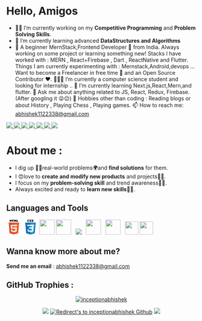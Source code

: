<link href="style.css" rel="stylesheet"></link>

# **Hello, Amigos** 

- 👨‍💻 I’m currently working on my **Competitive Programming** and **Problem Solving Skills**.
- 🤯 I’m currently learning advanced **DataStructures and Algorithms**
- 🤩 A beginner MernStack,Frontend Developer 🚀 from India. Always working on some project or learning something new!
Stacks I have worked with : MERN , React+Firebase , Dart , ReactNative and Flutter.
Things I am currently experimenting with : Mernstack,Android,devops ...
Want to become a Freelancer in free time 💸 and an Open Source Contributor ❤️. 
👨🏽‍💻 I’m currently a computer science student and looking for internship ..
🌱 I’m currently learning Next.js,React,Mern,and flutter.
💬 Ask me about anything related to JS, React, Redux, Firebase.(After googling it 😜😌)
🎿 Hobbies other than coding : Reading blogs or about History , Playing Chess , Playing games.
📫 How to reach me: abhishek1122338@gmail.com

<a href="https://leetcode.com/inceptionabhishek/">
  <img src="https://img.shields.io/badge/Leetcode-orange?style=for-the-badge&logo=leetcode&logoColor=black"/>
</a>
<a href="https://www.linkedin.com/in/inceptionabhi">
  <img src="https://img.shields.io/badge/LinkedIn-0077B5?style=for-the-badge&logo=linkedin&logoColor=white"/> 
 </a> 
<a href="mailto:abhishek1122338@gmail.com">
  <img src="https://img.shields.io/badge/Gmail-D14836?style=for-the-badge&logo=gmail&logoColor=white"/>
</a>
<a href="https://twitter.com/inceptionabhi">
  <img src="https://img.shields.io/badge/Twitter-1DA1F2?style=for-the-badge&logo=twitter&logoColor=white"/>
</a>
<a href="https://codeforces.com/profile/inceptionabhi">
  <img src="https://img.shields.io/badge/Codeforces-red?style=for-the-badge&logo=codeforces&logoColor=white"/>
</a>
<a href="https://www.codechef.com/users/inceptionabhi">
  <img src="https://img.shields.io/badge/Codechef-black?style=for-the-badge&logo=codechef&logoColor=pink"/>
</a>
<a href="https://www.instagram.com/wildfireabhi">
  <img src="https://img.shields.io/badge/Instagram-black?style=for-the-badge&logo=instagram&logoColor=pink"/>
</a>



# **About me** :

- I dig up 🕵️‍♀️real-world problems🌍and **find solutions** for them.
- I 😍love to **create and modify new products** and projects👨‍💻.
- I focus on my **problem-solving skill** and trend awareness🕵️‍♀️.
- Always excited and ready to **learn new skills👨‍🎓**.






## **Languages and Tools**<!-- https://github.com/Ileriayo/markdown-badges -->
<p>

<img src="https://raw.githubusercontent.com/devicons/devicon/master/icons/html5/html5-original-wordmark.svg" width="40px" height="40px">

<img src="https://raw.githubusercontent.com/devicons/devicon/master/icons/css3/css3-original-wordmark.svg" width="40px" height="40px">

<img src ="https://cdn.jsdelivr.net/gh/devicons/devicon/icons/java/java-original-wordmark.svg" width="40px" height="40px" >

<img src ="https://cdn.jsdelivr.net/gh/devicons/devicon/icons/python/python-original-wordmark.svg" width="40px" height="40px">
 &nbsp
<img src="https://cdn.jsdelivr.net/gh/devicons/devicon/icons/javascript/javascript-original.svg" width=40px heigth=50px > &nbsp 

<img src ="https://cdn.jsdelivr.net/gh/devicons/devicon/icons/git/git-plain.svg" width="40px" height="40px"> 
&nbsp

<img src="https://cdn.jsdelivr.net/gh/devicons/devicon/icons/github/github-original-wordmark.svg" width="40px" height="40px"> 
&nbsp

<img src ="https://cdn.jsdelivr.net/gh/devicons/devicon/icons/vscode/vscode-original-wordmark.svg" width="35px" height="35px">

<img src ="https://cdn.jsdelivr.net/gh/devicons/devicon/icons/scala/scala-original.svg" width="35px" height="35px">

</p>

## **Wanna know more about me?** 
**Send me an email** : abhishek1122338@gmail.com



## **GitHub Trophies :**
<!-- https://github.com/ryo-ma/github-profile-trophy -->

<p align="center">
<a href="https://github.com/inceptionabhishek"><img src="https://github-profile-trophy.vercel.app/?username=inceptionabhishek&rank=S,A,AA,AAA,SECRET,B,C&row=1&theme=flat&no-frame=true" alt="inceptionabhishek"/></a>
</p>


<p align="center">
<a href="https://github.com/inceptionabhishek" title="Redirect's to inceptionabhishek's Github">
<img width="49%" src="https://github-readme-stats.vercel.app/api?username=inceptionabhishek&show_icons=true&theme=dark&count_private=true&text_color=d3d3d3&icon_color=00E6FE&title_color=00E6FE" /></a>
  

<a href="https://github.com/inceptionabhishek">
<img width="49%" title="Redirect's to inceptionabhishek Github" src="https://github-readme-streak-stats.herokuapp.com/?user=Jiganesh&theme=dark&theme=black-ice&stroke=0000" /></a>


<a href ="https://github.com/inceptionabhishek" title="Redirect's to inceptionabhishek Github">
<img width="43%" src="https://github-readme-stats.vercel.app/api/top-langs/?username=inceptionabhishek&layout=compact&theme=dark&langs_count=6&count_private=false&text_color=d3d3d3&title_color=00E6FE"/></a>




</p>









